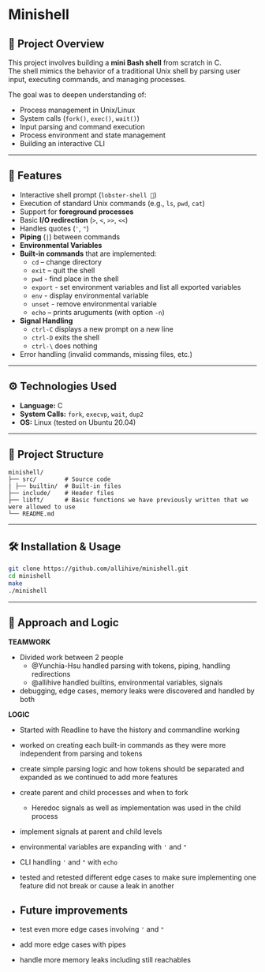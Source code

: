 # Minishell

## 📌 Project Overview
This project involves building a **mini Bash shell** from scratch in C.  
The shell mimics the behavior of a traditional Unix shell by parsing user input, executing commands, and managing processes.

The goal was to deepen understanding of:
- Process management in Unix/Linux
- System calls (`fork()`, `exec()`, `wait()`)
- Input parsing and command execution
- Process environment and state management
- Building an interactive CLI

---

## 🚀 Features
- Interactive shell prompt (`lobster-shell 🦞`)
- Execution of standard Unix commands (e.g., `ls`, `pwd`, `cat`)
- Support for **foreground processes**
- Basic **I/O redirection** (`>`, `<`, `>>`, `<<`)
- Handles quotes (`'`, `"`)
- **Piping** (`|`) between commands
- **Environmental Variables**
- **Built-in commands** that are implemented:
  - `cd` – change directory
  - `exit` – quit the shell
  - `pwd` - find place in the shell
  - `export` - set environment variables and list all exported variables
  - `env` - display environmental variable
  - `unset` - remove environmental variable
  - `echo` – prints aruguments (with option `-n`)
- **Signal Handling**
  - `ctrl-C` displays a new prompt on a new line
  - `ctrl-D` exits the shell
  - `ctrl-\` does nothing
- Error handling (invalid commands, missing files, etc.)

---

## ⚙️ Technologies Used
- **Language:** C  
- **System Calls:** `fork`, `execvp`, `wait`, `dup2`  
- **OS:** Linux (tested on Ubuntu 20.04)  

---

## 📂 Project Structure
```
minishell/
├── src/        # Source code
| ├── builtin/  # Built-in files
├── include/    # Header files
├── libft/      # Basic functions we have previously written that we were allowed to use
└── README.md
```
---

## 🛠️ Installation & Usage

```bash
git clone https://github.com/allihive/minishell.git
cd minishell
make
./minishell
```

---

## 🧠 Approach and Logic

**TEAMWORK**
- Divided work between 2 people
  - @Yunchia-Hsu handled parsing with tokens, piping, handling redirections
  - @allihive handled builtins, environmental variables, signals
- debugging, edge cases, memory leaks were discovered and handled by both

**LOGIC**
- Started with Readline to have the history and commandline working
- worked on creating each built-in commands as they were more independent from parsing and tokens
- create simple parsing logic and how tokens should be separated and expanded as we continued to add more features
- create parent and child processes and when to fork
  - Heredoc signals as well as implementation was used in the child process 
- implement signals at parent and child levels
- environmental variables are expanding with `'` and `"`
- CLI handling `'` and `"` with `echo`
- tested and retested different edge cases to make sure implementing one feature did not break or cause a leak in another

- ## Future improvements
- test even more edge cases involving `'` and `"`
- add more edge cases with pipes
- handle more memory leaks including still reachables

